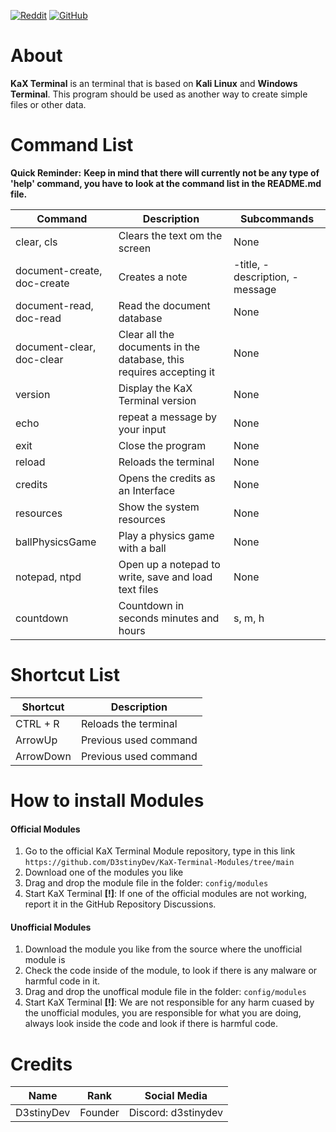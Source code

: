 [![Reddit](https://img.shields.io/badge/Reddit-Join%20Us-orange?logo=reddit
)](https://www.reddit.com/r/KaX_Terminal/)
[![GitHub](https://img.shields.io/badge/GitHub-View%20Repo-blue?logo=github
)](https://github.com/D3stinyDev/KaX-Terminal)

# About

**KaX Terminal** is an terminal that is based on **Kali Linux** and **Windows Terminal**. This program should be used as another way to create simple files or other data.

# Command List

**Quick Reminder:**
**Keep in mind that there will currently not be any type of 'help' command, you have to look at the command list in the README.md file.**

| Command | Description | Subcommands |
| ----------- | ----------- | ----------- |
| clear, cls | Clears the text om the screen | None |
| document-create, doc-create | Creates a note | -title, -description, -message |
| document-read, doc-read | Read the document database | None |
| document-clear, doc-clear | Clear all the documents in the database, this requires accepting it | None |
| version | Display the KaX Terminal version | None |
| echo | repeat a message by your input | None |
| exit | Close the program | None |
| reload | Reloads the terminal | None |
| credits | Opens the credits as an Interface | None |
| resources | Show the system resources | None |
| ballPhysicsGame | Play a physics game with a ball | None |
| notepad, ntpd | Open up a notepad to write, save and load text files | None |
| countdown | Countdown in seconds minutes and hours | s, m, h |

# Shortcut List

| Shortcut | Description |
| ----------- | ----------- |
| CTRL + R | Reloads the terminal | 
| ArrowUp | Previous used command | 
| ArrowDown | Previous used command | 

# How to install Modules
#### Official Modules
1. Go to the official KaX Terminal Module repository, type in this link `https://github.com/D3stinyDev/KaX-Terminal-Modules/tree/main`
2. Download one of the modules you like
3. Drag and drop the module file in the folder: `config/modules`
4. Start KaX Terminal
**[!]**: If one of the official modules are not working, report it in the GitHub Repository Discussions.

#### Unofficial Modules
1. Download the module you like from the source where the unofficial module is
2. Check the code inside of the module, to look if there is any malware or harmful code in it.
3. Drag and drop the unoffical module file in the folder: `config/modules`
4. Start KaX Terminal
**[!]**: We are not responsible for any harm cuased by the unofficial modules, you are responsible for what you are doing, always look inside the code and look if there is harmful code.

# Credits

| Name | Rank | Social Media |
| ----------- | ----------- | ----------- |
| D3stinyDev | Founder | Discord: d3stinydev |
